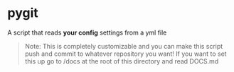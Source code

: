 # pygit
 A script that reads **your config** settings from a yml file
 
 > Note: This is completely customizable and you can make this script push and commit to whatever repository you want! If you want to set this up go to /docs at the root of this directory and read DOCS.md
